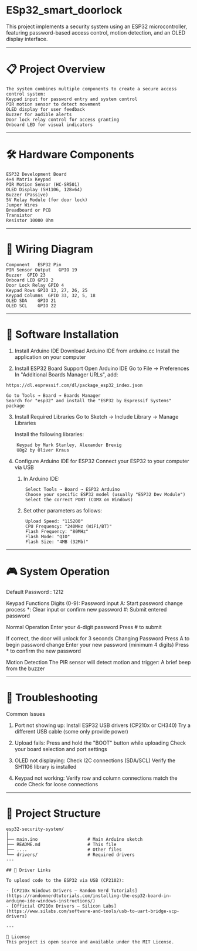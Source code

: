 # ESp32_smart_doorlock

This project implements a security system using an ESP32 microcontroller, featuring password-based access control, motion detection, and an OLED display interface.

--- 

# 📋 Project Overview
```
The system combines multiple components to create a secure access control system:
Keypad input for password entry and system control
PIR motion sensor to detect movement
OLED display for user feedback
Buzzer for audible alerts
Door lock relay control for access granting
Onboard LED for visual indicators
```
--- 

# 🛠 Hardware Components
```
ESP32 Development Board
4×4 Matrix Keypad
PIR Motion Sensor (HC-SR501)
OLED Display (SH1106, 128×64)
Buzzer (Passive)
5V Relay Module (for door lock)
Jumper Wires
Breadboard or PCB
Transistor
Resistor 10000 0hm
```
---

# 🔌 Wiring Diagram
```
Component	ESP32 Pin
PIR Sensor Output	GPIO 19
Buzzer	GPIO 23
Onboard LED	GPIO 2
Door Lock Relay	GPIO 4
Keypad Rows	GPIO 13, 27, 26, 25
Keypad Columns	GPIO 33, 32, 5, 18
OLED SDA	GPIO 21
OLED SCL	GPIO 22
```
---

# 📝 Software Installation

1. Install Arduino IDE
    Download Arduino IDE from arduino.cc
    Install the application on your computer

2. Install ESP32 Board Support
    Open Arduino IDE
    Go to File → Preferences
    In "Additional Boards Manager URLs", add:
```
https://dl.espressif.com/dl/package_esp32_index.json
```

    Go to Tools → Board → Boards Manager
    Search for "esp32" and install the "ESP32 by Espressif Systems" package

3. Install Required Libraries
    Go to Sketch → Include Library → Manage Libraries

    Install the following libraries:
```
    Keypad by Mark Stanley, Alexander Brevig
    U8g2 by Oliver Kraus
```

4. Configure Arduino IDE for ESP32
    Connect your ESP32 to your computer via USB

    1.  In Arduino IDE:
    ```
        Select Tools → Board → ESP32 Arduino
        Choose your specific ESP32 model (usually "ESP32 Dev Module")
        Select the correct PORT (COMX on Windows)
    ```

    2.  Set other parameters as follows:
    ```
        Upload Speed: "115200"
        CPU Frequency: "240MHz (WiFi/BT)"
        Flash Frequency: "80MHz"
        Flash Mode: "QIO"
        Flash Size: "4MB (32Mb)"
     ```
---

# 🎮 System Operation
Default Password : 1212

Keypad Functions
    Digits (0-9): Password input
    A: Start password change process
    *: Clear input or confirm new password
    #: Submit entered password

Normal Operation
    Enter your 4-digit password
    Press # to submit

If correct, the door will unlock for 3 seconds
Changing Password
    Press A to begin password change
    Enter your new password (minimum 4 digits)
    Press * to confirm the new password

Motion Detection
The PIR sensor will detect motion and trigger:
    A brief beep from the buzzer

--- 

# 🔧 Troubleshooting
Common Issues
1. Port not showing up:
  Install ESP32 USB drivers (CP210x or CH340)
  Try a different USB cable (some only provide power)

2. Upload fails:
  Press and hold the "BOOT" button while uploading
  Check your board selection and port settings

3. OLED not displaying:
  Check I2C connections (SDA/SCL)
  Verify the SH1106 library is installed

4. Keypad not working:
  Verify row and column connections match the code
  Check for loose connections

--- 

# 📁 Project Structure
```
esp32-security-system/
│
├── main.ino                   # Main Arduino sketch
├── README.md                  # This file
├── ....                       # Other files
└── drivers/                   # Required drivers 
---

## 🔌 Driver Links

To upload code to the ESP32 via USB (CP2102):

- [CP210x Windows Drivers – Random Nerd Tutorials](https://randomnerdtutorials.com/installing-the-esp32-board-in-arduino-ide-windows-instructions/)
- [Official CP210x Drivers – Silicon Labs](https://www.silabs.com/software-and-tools/usb-to-uart-bridge-vcp-drivers)

---

📄 License
This project is open source and available under the MIT License.